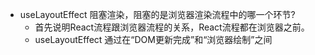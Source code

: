

- useLayoutEffect 阻塞渲染，阻塞的是浏览器渲染流程中的哪一个环节?
    - 首先说明React流程跟浏览器流程的关系，React流程都在浏览器之前。
    - useLayoutEffect 通过在“DOM更新完成”和“浏览器绘制”之间